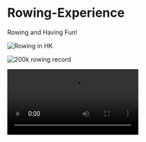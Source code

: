 # Rowing-Experience
Rowing and Having Fun!  

![Rowing in HK](./HK.png)  

![200k rowing record](./200k.png)  

![rowing training](./training.mp4)
